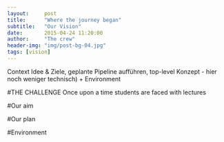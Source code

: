 ```yaml
---
layout:     post
title:      "Where the journey began"
subtitle:   "Our Vision"
date:       2015-04-24 11:20:00
author:     "The crew"
header-img: "img/post-bg-04.jpg"
tags: [vision]
---
```


Context Idee & Ziele, geplante Pipeline aufführen, top-level Konzept - hier noch weniger technisch) + Environment

#THE CHALLENGE
Once upon a time students are faced with lectures


#Our aim

#Our plan

#Environment
